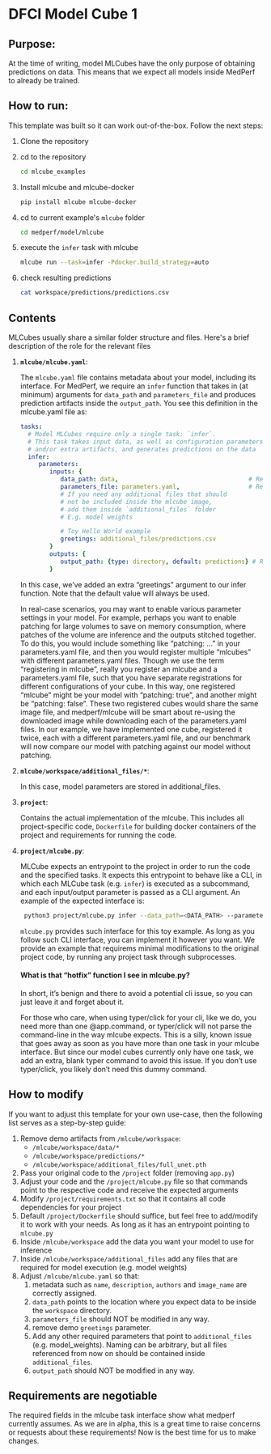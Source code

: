 # DFCI Model Cube 1

## Purpose:
At the time of writing, model MLCubes have the only purpose of obtaining predictions on data. This means that we expect all models inside MedPerf to already be trained. 

## How to run:
This template was built so it can work out-of-the-box. Follow the next steps:

1. Clone the repository
2. cd to the repository
   ```bash
   cd mlcube_examples
   ```
3. Install mlcube and mlcube-docker

   ```bash
   pip install mlcube mlcube-docker
   ```
4. cd to current example's `mlcube` folder

   ```bash
   cd medperf/model/mlcube
   ```
5. execute the `infer` task with mlcube
   ```bash
   mlcube run --task=infer -Pdocker.build_strategy=auto
   ```
6. check resulting predictions
   ```bash
   cat workspace/predictions/predictions.csv
   ```

## Contents

MLCubes usually share a similar folder structure and files. Here's a brief description of the role for the relevant files

1. __`mlcube/mlcube.yaml`__: 
   
   The `mlcube.yaml` file contains metadata about your model, including its interface. For MedPerf, we require an `infer` function that takes in (at minimum) arguments for `data_path` and `parameters_file` and produces prediction artifacts inside the `output_path`. You see this definition in the mlcube.yaml file as:

    ```yml
    tasks:
      # Model MLCubes require only a single task: `infer`.
      # This task takes input data, as well as configuration parameters
      # and/or extra artifacts, and generates predictions on the data
      infer:
         parameters:
            inputs: {
               data_path: data,                                    # Required. Where to find the data to run predictions on. MUST be a folder
               parameters_file: parameters.yaml,                   # Required. Helper file to provide additional arguments. Value MUST be parameters.yaml
               # If you need any additional files that should 
               # not be included inside the mlcube image, 
               # add them inside `additional_files` folder
               # E.g. model weights

               # Toy Hello World example
               greetings: additional_files/predictions.csv
            }
            outputs: {
               output_path: {type: directory, default: predictions} # Required. Where to store prediction artifacts. MUST be a folder
            }

    ```
    In this case, we’ve added an extra “greetings” argument to our infer function. Note that the default value will always be used.

   In real-case scenarios, you may want to enable various parameter settings in your model. For example, perhaps you want to enable patching for large volumes to save on memory consumption, where patches of the volume are inference and the outputs stitched together.  To do this, you would include something like “patching: …” in your parameters.yaml file, and then you would register multiple “mlcubes” with different parameters.yaml files. Though we use the term “registering in mlcube”, really you register an mlcube and a parameters.yaml file, such that you have separate registrations for different configurations of your cube. In this way, one registered “mlcube” might be your model with “patching: true”, and another might be “patching: false”. These two registered cubes would share the same image file, and medperf/mlcube will be smart about re-using the downloaded image while downloading each of the parameters.yaml files. In our example, we have implemented one cube, registered it twice, each with a different parameters.yaml file, and our benchmark will now compare our model with patching against our model without patching.

2. __`mlcube/workspace/additional_files/*`__:
   
   In this case, model parameters are stored in additional_files. 

3. __`project`__: 
   
   Contains the actual implementation of the mlcube. This includes all project-specific code, `Dockerfile` for building docker containers of the project and requirements for running the code.

4. __`project/mlcube.py`__:
   
   MLCube expects an entrypoint to the project in order to run the code and the specified tasks. It expects this entrypoint to behave like a CLI, in which each MLCube task (e.g. `infer`) is executed as a subcommand, and each input/output parameter is passed as a CLI argument. An example of the expected interface is:
   ```bash
    python3 project/mlcube.py infer --data_path=<DATA_PATH> --parameters_file=<PARAMETERS_FILE> --greetings=<GREETINGS_FILE> --output_path=<OUTPUT_PATH>
   ```
   `mlcube.py` provides such interface for this toy example. As long as you follow such CLI interface, you can implement it however you want. We provide an example that requirems minimal modifications to the original project code, by 
   running any project task through subprocesses.

   #### __What is that “hotfix” function I see in mlcube.py?__

    In short, it’s benign and there to avoid a potential cli issue, so you can just leave it and forget about it.

    For those who care, when using typer/click for your cli, like we do, you need more than one @app.command, or typer/click will not parse the command-line in the way mlcube expects. This is a silly, known issue that goes away as soon as you have more than one task in your mlcube interface. But since our model cubes currently only have one task, we add an extra, blank typer command to avoid this issue. If you don’t use typer/click, you likely don’t need this dummy command.

## How to modify
If you want to adjust this template for your own use-case, then the following list serves as a step-by-step guide:
1. Remove demo artifacts from `/mlcube/workspace`: 
     - `/mlcube/workspace/data/*`
     - `/mlcube/workspace/predictions/*`
     - `/mlcube/workspace/additional_files/full_unet.pth`
2. Pass your original code to the `/project` folder (removing `app.py`) 
3. Adjust your code and the `/project/mlcube.py` file so that commands point to the respective code and receive the expected arguments
4. Modify `/project/requirements.txt` so that it contains all code dependencies for your project
5. Default `/project/Dockerfile` should suffice, but feel free to add/modify it to work with your needs. As long as it has an entrypoint pointing to `mlcube.py`
6. Inside `/mlcube/workspace` add the data you want your model to use for inference
7. Inside `/mlcube/workspace/additional_files` add any files that are required for model execution (e.g. model weights)
8. Adjust `/mlcube/mlcube.yaml` so that:
   1. metadata such as `name`, `description`, `authors` and `image_name` are correctly assigned.
   2. `data_path` points to the location where you expect data to be inside the `workspace` directory.
   3. `parameters_file` should NOT be modified in any way.
   4. remove demo `greetings` parameter.
   5. Add any other required parameters that point to `additional_files` (e.g. model_weights). Naming can be arbitrary, but all files referenced from now on should be contained inside `additional_files`.
   6. `output_path` should NOT be modified in any way.

## Requirements are negotiable
The required fields in the mlcube task interface show what medperf currently assumes. As we are in alpha, this is a great time to raise concerns or requests about these requirements! Now is the best time for us to make changes.
